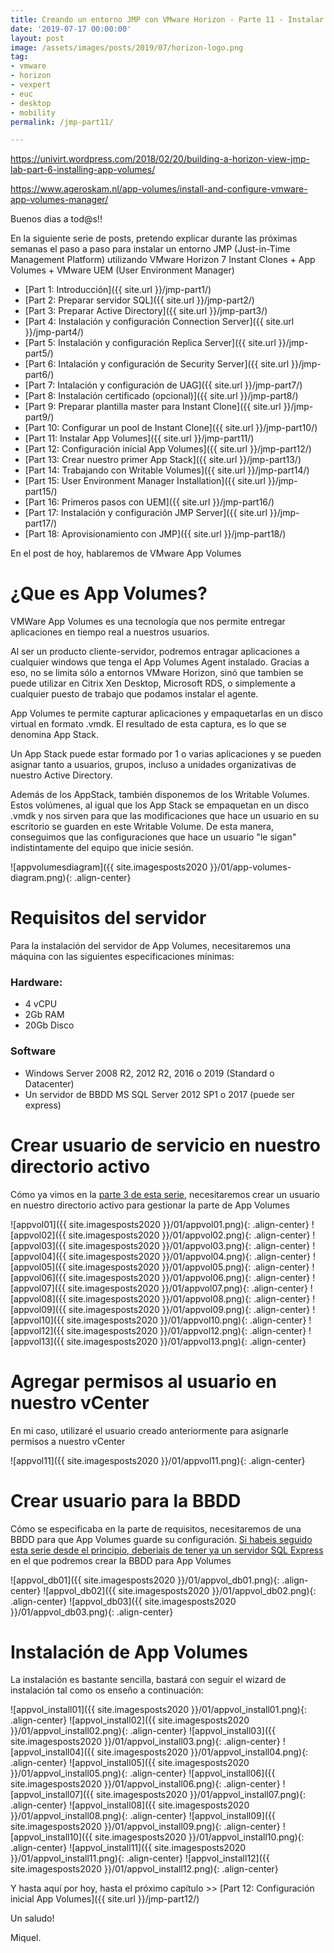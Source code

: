 ```yaml
---
title: Creando un entorno JMP con VMware Horizon - Parte 11 - Instalar App Volumes
date: '2019-07-17 00:00:00'
layout: post
image: /assets/images/posts/2019/07/horizon-logo.png
tag:
- vmware
- horizon
- vexpert
- euc
- desktop
- mobility
permalink: /jmp-part11/

---
```


https://univirt.wordpress.com/2018/02/20/building-a-horizon-view-jmp-lab-part-6-installing-app-volumes/

https://www.ageroskam.nl/app-volumes/install-and-configure-vmware-app-volumes-manager/

Buenos dias a tod@s!!

En la siguiente serie de posts, pretendo explicar durante las próximas semanas el paso a paso para instalar un entorno JMP (Just-in-Time Management Platform) utilizando VMware Horizon 7 Instant Clones + App Volumes + VMware UEM (User Environment Manager) 

- [Part 1: Introducción]({{ site.url }}/jmp-part1/)
- [Part 2: Preparar servidor SQL]({{ site.url }}/jmp-part2/)
- [Part 3: Preparar Active Directory]({{ site.url }}/jmp-part3/)
- [Part 4: Instalación y configuración Connection Server]({{ site.url }}/jmp-part4/)
- [Part 5: Instalación y configuración Replica Server]({{ site.url }}/jmp-part5/)
- [Part 6: Intalación y configuración de Security Server]({{ site.url }}/jmp-part6/)
- [Part 7: Intalación y configuración de UAG]({{ site.url }}/jmp-part7/)
- [Part 8: Instalación certificado (opcional)]({{ site.url }}/jmp-part8/)
- [Part 9: Preparar plantilla master para Instant Clone]({{ site.url }}/jmp-part9/)
- [Part 10: Configurar un pool de Instant Clone]({{ site.url }}/jmp-part10/)
- [Part 11: Instalar App Volumes]({{ site.url }}/jmp-part11/)
- [Part 12: Configuración inicial App Volumes]({{ site.url }}/jmp-part12/)
- [Part 13: Crear nuestro primer App Stack]({{ site.url }}/jmp-part13/)
- [Part 14: Trabajando con Writable Volumes]({{ site.url }}/jmp-part14/)
- [Part 15: User Environment Manager Installation]({{ site.url }}/jmp-part15/)
- [Part 16: Primeros pasos con UEM]({{ site.url }}/jmp-part16/)
- [Part 17: Instalación y configuración JMP Server]({{ site.url }}/jmp-part17/)
- [Part 18: Aprovisionamiento con JMP]({{ site.url }}/jmp-part18/)

En el post de hoy, hablaremos de VMware App Volumes

# ¿Que es App Volumes?

VMWare App Volumes es una tecnología que nos permite entregar aplicaciones en tiempo real a nuestros usuarios.

Al ser un producto cliente-servidor, podremos entragar aplicaciones a cualquier windows que tenga el App Volumes Agent instalado. Gracias a eso, no se limita sólo a entornos VMware Horizon, sinó que tambien se puede utilizar en Citrix Xen Desktop, Microsoft RDS, o simplemente a cualquier puesto de trabajo que podamos instalar el agente.

App Volumes te permite capturar aplicaciones y empaquetarlas en un disco virtual en formato .vmdk. El resultado de esta captura, es lo que se denomina App Stack.

Un App Stack puede estar formado por 1 o varias aplicaciones y se pueden asignar tanto a usuarios, grupos, incluso a unidades organizativas de nuestro Active Directory.

Además de los AppStack, también disponemos de los Writable Volumes. Estos volúmenes, al igual que los App Stack se empaquetan en un disco .vmdk y nos sirven para que las modificaciones que hace un usuario en su escritorio se guarden en este Writable Volume. De esta manera, conseguimos que las configuraciones que hace un usuario "le sigan" indistintamente del equipo que inicie sesión.

![appvolumesdiagram]({{ site.imagesposts2020 }}/01/app-volumes-diagram.png){: .align-center}

# Requisitos del servidor

Para la instalación del servidor de App Volumes, necesitaremos una máquina con las siguientes especificaciones mínimas:

### Hardware:

- 4 vCPU
- 2Gb RAM
- 20Gb Disco

### Software

- Windows Server 2008 R2, 2012 R2, 2016 o 2019 (Standard o Datacenter)
- Un servidor de BBDD MS SQL Server 2012 SP1 o 2017 (puede ser express)

# Crear usuario de servicio en nuestro directorio activo

Cómo ya vimos en la [parte 3 de esta serie](https://miquelmariano.github.io/jmp-part3/), necesitaremos crear un usuario en nuestro directorio activo para gestionar la parte de App Volumes

![appvol01]({{ site.imagesposts2020 }}/01/appvol01.png){: .align-center}
![appvol02]({{ site.imagesposts2020 }}/01/appvol02.png){: .align-center}
![appvol03]({{ site.imagesposts2020 }}/01/appvol03.png){: .align-center}
![appvol04]({{ site.imagesposts2020 }}/01/appvol04.png){: .align-center}
![appvol05]({{ site.imagesposts2020 }}/01/appvol05.png){: .align-center}
![appvol06]({{ site.imagesposts2020 }}/01/appvol06.png){: .align-center}
![appvol07]({{ site.imagesposts2020 }}/01/appvol07.png){: .align-center}
![appvol08]({{ site.imagesposts2020 }}/01/appvol08.png){: .align-center}
![appvol09]({{ site.imagesposts2020 }}/01/appvol09.png){: .align-center}
![appvol10]({{ site.imagesposts2020 }}/01/appvol10.png){: .align-center}
![appvol12]({{ site.imagesposts2020 }}/01/appvol12.png){: .align-center}
![appvol13]({{ site.imagesposts2020 }}/01/appvol13.png){: .align-center}

# Agregar permisos al usuario en nuestro vCenter

En mi caso, utilizaré el usuario creado anteriormente para asignarle permisos a nuestro vCenter

![appvol11]({{ site.imagesposts2020 }}/01/appvol11.png){: .align-center}

# Crear usuario para la BBDD

Cómo se especificaba en la parte de requisitos, necesitaremos de una BBDD para que App Volumes guarde su configuración. [Si habeis seguido esta serie desde el principio, deberiais de tener ya un servidor SQL Express](https://miquelmariano.github.io/jmp-part2/) en el que podremos crear la BBDD para App Volumes

![appvol_db01]({{ site.imagesposts2020 }}/01/appvol_db01.png){: .align-center}
![appvol_db02]({{ site.imagesposts2020 }}/01/appvol_db02.png){: .align-center}
![appvol_db03]({{ site.imagesposts2020 }}/01/appvol_db03.png){: .align-center}

# Instalación de App Volumes

La instalación es bastante sencilla, bastará con seguir el wizard de instalación tal como os enseño a continuación:

![appvol_install01]({{ site.imagesposts2020 }}/01/appvol_install01.png){: .align-center}
![appvol_install02]({{ site.imagesposts2020 }}/01/appvol_install02.png){: .align-center}
![appvol_install03]({{ site.imagesposts2020 }}/01/appvol_install03.png){: .align-center}
![appvol_install04]({{ site.imagesposts2020 }}/01/appvol_install04.png){: .align-center}
![appvol_install05]({{ site.imagesposts2020 }}/01/appvol_install05.png){: .align-center}
![appvol_install06]({{ site.imagesposts2020 }}/01/appvol_install06.png){: .align-center}
![appvol_install07]({{ site.imagesposts2020 }}/01/appvol_install07.png){: .align-center}
![appvol_install08]({{ site.imagesposts2020 }}/01/appvol_install08.png){: .align-center}
![appvol_install09]({{ site.imagesposts2020 }}/01/appvol_install09.png){: .align-center}
![appvol_install10]({{ site.imagesposts2020 }}/01/appvol_install10.png){: .align-center}
![appvol_install11]({{ site.imagesposts2020 }}/01/appvol_install11.png){: .align-center}
![appvol_install12]({{ site.imagesposts2020 }}/01/appvol_install12.png){: .align-center}

Y hasta aquí por hoy, hasta el próximo capítulo >> [Part 12: Configuración inicial App Volumes]({{ site.url }}/jmp-part12/)

Un saludo!

Miquel.



